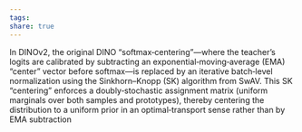 ```yaml
---
tags: 
share: true
---
```

In DINOv2, the original DINO “softmax‑centering”—where the teacher’s logits are calibrated by subtracting an exponential‑moving‑average (EMA) “center” vector before softmax—is replaced by an iterative batch‑level normalization using the Sinkhorn–Knopp (SK) algorithm from SwAV. This SK “centering” enforces a doubly‑stochastic assignment matrix (uniform marginals over both samples and prototypes), thereby centering the distribution to a uniform prior in an optimal‑transport sense rather than by EMA subtraction